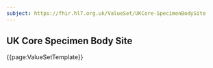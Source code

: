 ```yaml
---
subject: https://fhir.hl7.org.uk/ValueSet/UKCore-SpecimenBodySite
---
```

## UK Core Specimen Body Site

{{page:ValueSetTemplate}}
